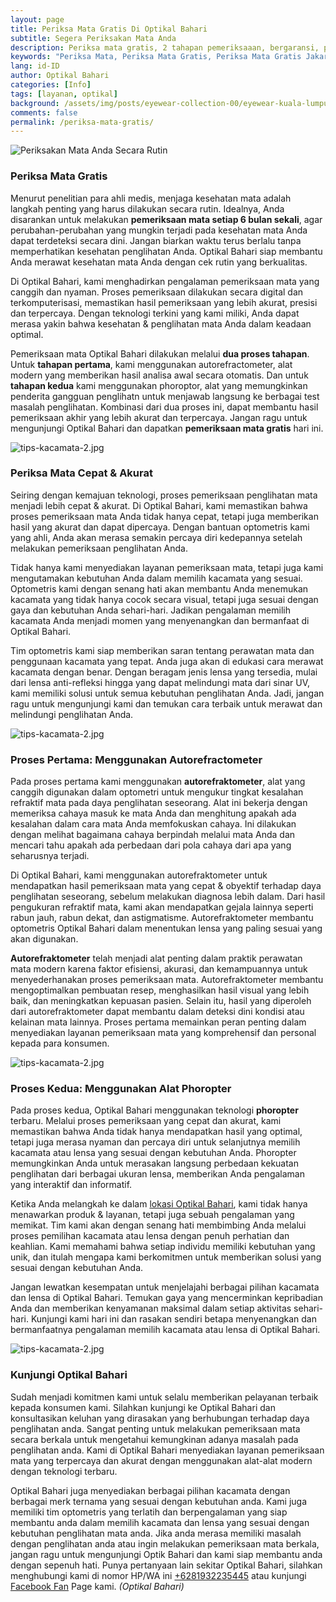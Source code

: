 ```yaml
---
layout: page
title: Periksa Mata Gratis Di Optikal Bahari
subtitle: Segera Periksakan Mata Anda
description: Periksa mata gratis, 2 tahapan pemeriksaaan, bergaransi, pembayaran cicilan 0%, menerima Program KJP, kunjungi segera Optikal Bahari.
keywords: "Periksa Mata, Periksa Mata Gratis, Periksa Mata Gratis Jakarta, Periksa Mata Jakarta Pusat"
lang: id-ID
author: Optikal Bahari
categories: [Info]
tags: [layanan, optikal]
background: /assets/img/posts/eyewear-collection-00/eyewear-kuala-lumpur-min.jpg
comments: false
permalink: /periksa-mata-gratis/
---
```


<div class="card-deck mb-3">
  <div class="card shadow p-3 mb-5 bg-white rounded">
		  <img itemprop="image" 
        src="{{"/assets/img/posts/periksa-mata/periksa-mata-gratis-optikal-bahari-14.jpg" | relative_url }}" class="card-img-top" 
        alt="Periksakan Mata Anda Secara Rutin">
    <div class="card-body">
      <h3 class="card-title">
        Periksa Mata Gratis
      </h3>
        <p class="card-text">
          Menurut penelitian para ahli medis, menjaga kesehatan mata adalah langkah penting yang harus dilakukan secara rutin. Idealnya, Anda disarankan untuk melakukan <strong>pemeriksaan mata setiap 6 bulan sekali</strong>, agar perubahan-perubahan yang mungkin terjadi pada kesehatan mata Anda dapat terdeteksi secara dini. Jangan biarkan waktu terus berlalu tanpa memperhatikan kesehatan penglihatan Anda. Optikal Bahari siap membantu Anda merawat kesehatan mata Anda dengan cek rutin yang berkualitas.
        </p>
        <p class="card-text">
          Di Optikal Bahari, kami menghadirkan pengalaman pemeriksaan mata yang canggih dan nyaman. Proses pemeriksaan dilakukan secara digital dan terkomputerisasi, memastikan hasil pemeriksaan yang lebih akurat, presisi dan terpercaya. Dengan teknologi terkini yang kami miliki, Anda dapat merasa yakin bahwa kesehatan & penglihatan mata Anda dalam keadaan optimal.
        </p>
        <p class="card-text">
          Pemeriksaan mata Optikal Bahari dilakukan melalui <strong>dua proses tahapan</strong>. Untuk <strong>tahapan pertama</strong>, kami menggunakan <italic>autorefractometer</italic>, alat modern yang memberikan hasil analisa awal secara otomatis. Dan untuk <strong>tahapan kedua</strong> kami menggunakan <italic>phoroptor</italic>, alat yang memungkinkan penderita gangguan penglihatn untuk menjawab langsung ke berbagai test masalah penglihatan. Kombinasi dari dua proses ini, dapat membantu hasil pemeriksaan akhir yang lebih akurat dan terpercaya. Jangan ragu untuk mengunjungi Optikal Bahari dan dapatkan <strong>pemeriksaan mata gratis</strong> hari ini.
        </p>
    </div>
   </div>
</div>

<div class="card-deck mb-3">
  <div class="card shadow p-3 mb-5 bg-white rounded">
		  <img src="{{"/assets/img/posts/periksa-mata/periksa-mata-gratis-optikal-bahari-2.jpg" | relative_url }}"    class="card-img-top" 
      alt="tips-kacamata-2.jpg">
      <div class="card-body">
        <h3 class="card-title">
          Periksa Mata Cepat & Akurat
        </h3>
        <p class="card-text">
          Seiring dengan kemajuan teknologi, proses pemeriksaan penglihatan mata menjadi lebih cepat & akurat. Di Optikal Bahari, kami memastikan bahwa proses pemeriksaan mata Anda tidak hanya cepat, tetapi juga memberikan hasil yang akurat dan dapat dipercaya. Dengan bantuan optometris kami yang ahli, Anda akan merasa semakin percaya diri kedepannya setelah melakukan pemeriksaan penglihatan Anda.
        </p>
        <p>
          Tidak hanya kami menyediakan layanan pemeriksaan mata, tetapi juga kami mengutamakan kebutuhan Anda dalam memilih kacamata yang sesuai. Optometris kami dengan senang hati akan membantu Anda menemukan kacamata yang tidak hanya cocok secara visual, tetapi juga sesuai dengan gaya dan kebutuhan Anda sehari-hari. Jadikan pengalaman memilih kacamata Anda menjadi momen yang menyenangkan dan bermanfaat di Optikal Bahari.
        </p>
        <p>
          Tim optometris kami siap memberikan saran tentang perawatan mata dan penggunaan kacamata yang tepat. Anda juga akan di edukasi cara merawat kacamata dengan benar. Dengan beragam jenis lensa yang tersedia, mulai dari lensa anti-refleksi hingga yang dapat melindungi mata dari sinar UV, kami memiliki solusi untuk semua kebutuhan penglihatan Anda. Jadi, jangan ragu untuk mengunjungi kami dan temukan cara terbaik untuk merawat dan melindungi penglihatan Anda.
        </p>
      </div>
   </div>
</div>

<div class="card-deck mb-3">
  <div class="card shadow p-3 mb-5 bg-white rounded">
		  <img src="{{"/assets/img/posts/periksa-mata/periksa-mata-gratis-optikal-bahari-10.jpg" | relative_url }}"   class="card-img-top" 
      alt="tips-kacamata-2.jpg">
      <div class="card-body">
        <h3 class="card-title">
          Proses Pertama: Menggunakan Autorefractometer 
        </h3>
          <p class="card-text">
            Pada proses pertama kami menggunakan <strong>autorefraktometer</strong>, alat yang canggih digunakan dalam optometri untuk mengukur tingkat <italic>kesalahan refraktif</italic> mata pada daya penglihatan seseorang. Alat ini bekerja dengan memeriksa cahaya masuk ke mata Anda dan menghitung apakah ada kesalahan dalam cara mata Anda memfokuskan cahaya. Ini dilakukan dengan melihat bagaimana cahaya berpindah melalui mata Anda dan mencari tahu apakah ada perbedaan dari pola cahaya dari apa yang seharusnya terjadi.
          </p>
          <p class="card-text">
            Di Optikal Bahari, kami menggunakan autorefraktometer untuk mendapatkan hasil pemeriksaan mata yang cepat & obyektif terhadap daya penglihatan seseorang, sebelum melakukan diagnosa lebih dalam. Dari hasil pengukuran refraktif mata, kami akan mendapatkan gejala lainnya seperti rabun jauh, rabun dekat, dan astigmatisme. Autorefraktometer membantu optometris Optikal Bahari dalam menentukan lensa yang paling sesuai yang akan digunakan.
          </p>
          <p class="card-text">
            <strong>Autorefraktometer</strong> telah menjadi alat penting dalam praktik perawatan mata modern karena faktor efisiensi, akurasi, dan kemampuannya untuk menyederhanakan proses pemeriksaan mata. Autorefraktometer membantu mengoptimalkan pembuatan resep, menghasilkan hasil visual yang lebih baik, dan meningkatkan kepuasan pasien. Selain itu, hasil yang diperoleh dari autorefraktometer dapat membantu dalam deteksi dini kondisi atau kelainan mata lainnya. Proses pertama memainkan peran penting dalam menyediakan layanan pemeriksaan mata yang komprehensif dan personal kepada para konsumen.
          </p>
      </div>
   </div>
</div>

<div class="card-deck mb-3">
  <div class="card shadow p-3 mb-5 bg-white rounded">
		  <img src="{{"/assets/img/posts/periksa-mata/periksa-mata-gratis-optikal-bahari-12.jpg" | relative_url }}"   class="card-img-top" 
      alt="tips-kacamata-2.jpg">
      <div class="card-body">
          <h3 class="card-title">
            Proses Kedua: Menggunakan Alat Phoropter
          </h3>
          <p class="card-text">
            Pada proses kedua, Optikal Bahari menggunakan teknologi <strong>phoropter</strong> terbaru. Melalui proses pemeriksaan yang cepat dan akurat, kami memastikan bahwa Anda tidak hanya mendapatkan hasil yang optimal, tetapi juga merasa nyaman dan percaya diri untuk selanjutnya memilih kacamata atau lensa yang sesuai dengan kebutuhan Anda. Phoropter memungkinkan Anda untuk merasakan langsung perbedaan kekuatan penglihatan dari berbagai ukuran lensa, memberikan Anda pengalaman yang interaktif dan informatif.
          </p>
          <p class="card-text">
            Ketika Anda melangkah ke dalam <a href="{{"/lokasi/" | relative_url }}" title="lokasi Optikal Bahari">lokasi Optikal Bahari</a>, kami tidak hanya menawarkan produk & layanan, tetapi juga sebuah pengalaman yang memikat. Tim kami akan dengan senang hati membimbing Anda melalui proses pemilihan kacamata atau lensa dengan penuh perhatian dan keahlian. Kami memahami bahwa setiap individu memiliki kebutuhan yang unik, dan itulah mengapa kami berkomitmen untuk memberikan solusi yang sesuai dengan kebutuhan Anda.
          </p>
          <p class="card-text">
            Jangan lewatkan kesempatan untuk menjelajahi berbagai pilihan kacamata dan lensa di Optikal Bahari. Temukan gaya yang mencerminkan kepribadian Anda dan memberikan kenyamanan maksimal dalam setiap aktivitas sehari-hari. Kunjungi kami hari ini dan rasakan sendiri betapa menyenangkan dan bermanfaatnya pengalaman memilih kacamata atau lensa di Optikal Bahari.
          </p>
      </div>
   </div>
</div>

<div class="card-deck mb-3">
  <div class="card shadow p-3 mb-5 bg-white rounded">
		  <img src="{{"/assets/img/posts/periksa-mata/periksa-mata-gratis-optikal-bahari-11.jpg" | relative_url }}" class="card-img-top" alt="tips-kacamata-2.jpg">
    <div class="card-body">
      <h3 class="card-title">
        Kunjungi Optikal Bahari
      </h3>
          <p class="card-text">
            Sudah menjadi komitmen kami untuk selalu memberikan pelayanan terbaik kepada konsumen kami. Silahkan kunjungi ke Optikal Bahari dan konsultasikan keluhan yang dirasakan yang berhubungan terhadap daya penglihatan anda. Sangat penting untuk melakukan pemeriksaan mata secara berkala untuk mengetahui kemungkinan adanya masalah pada penglihatan anda. Kami di Optikal Bahari menyediakan layanan pemeriksaan mata yang terpercaya dan akurat dengan menggunakan alat-alat modern dengan teknologi terbaru.
          </p>
          <p class="card-text">
            Optikal Bahari juga menyediakan berbagai pilihan kacamata dengan berbagai merk ternama yang sesuai dengan kebutuhan anda. Kami juga memiliki tim optometris yang terlatih dan berpengalaman yang siap membantu anda dalam memilih kacamata dan lensa yang sesuai dengan kebutuhan penglihatan mata anda. Jika anda merasa memiliki masalah dengan penglihatan anda atau ingin melakukan pemeriksaan mata berkala, jangan ragu untuk mengunjungi Optik Bahari dan kami siap membantu anda dengan sepenuh hati. Punya pertanyaan lain sekitar Optikal Bahari, silahkan menghubungi kami di nomor HP/WA ini <a href="https://api.whatsapp.com/send?phone=6281932235445&text=Hallo%2C+saya+butuh+informasi+lebih+lanjut+mengenai+Optikal+Bahari" id="WhatsAppClick" class="WhatsAppCall" title="Call WhatsApp">+6281932235445</a> atau kunjungi <a href="https://www.facebook.com/optikalbahari" id="FBClick" title="Facebook Page Optikal Bahari" class="FacebookPage">Facebook Fan</a> Page kami. <em>(Optikal Bahari)</em>
      </p>
	  </div>
   </div>
</div>
